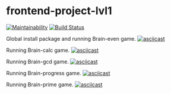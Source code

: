 # frontend-project-lvl1
[![Maintainability](https://api.codeclimate.com/v1/badges/a99a88d28ad37a79dbf6/maintainability)](https://codeclimate.com/github/codeclimate/codeclimate/maintainability)
[![Build Status](https://travis-ci.org/EgorEf/frontend-project-lvl1.svg?branch=master)](https://travis-ci.org/EgorEf/frontend-project-lvl1)

Global install package and running Brain-even game.
[![asciicast](https://asciinema.org/a/1MfANbO4fDTnGftuPBmod0efn.svg)](https://asciinema.org/a/1MfANbO4fDTnGftuPBmod0efn)

Running Brain-calc game.
[![asciicast](https://asciinema.org/a/ebfUkl7ssVAH8gf5MLXQfLEmk.svg)](https://asciinema.org/a/ebfUkl7ssVAH8gf5MLXQfLEmk)

Running Brain-gcd game.
[![asciicast](https://asciinema.org/a/GVPpEVYwIDnfmSz5hk7FCuYIe.svg)](https://asciinema.org/a/GVPpEVYwIDnfmSz5hk7FCuYIe)

Running Brain-progress game.
[![asciicast](https://asciinema.org/a/2Huvec5Zg0bd2TGE2Zxeqv4Bc.svg)](https://asciinema.org/a/2Huvec5Zg0bd2TGE2Zxeqv4Bc)

Running Brain-prime game.
[![asciicast](https://asciinema.org/a/bJvAt2VuIFM3Jhj2lhwffNuk9.svg)](https://asciinema.org/a/bJvAt2VuIFM3Jhj2lhwffNuk9)

